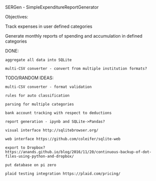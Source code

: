 SERGen - SimpleExpenditureReportGenerator

Objectives:

Track expenses in user defined categories

Generate monthly reports of spending and accumulation in defined categories

DONE:

    aggregate all data into SQLite

    multi-CSV converter - convert from multiple institution formats?

TODO/RANDOM IDEAS:

    multi-CSV converter - format validation

    rules for auto classification

    parsing for multiple categories

    bank account tracking with respect to deductions

    report generation - ipynb and SQLite->Pandas?
    
    visual interface http://sqlitebrowser.org/

    web interface https://github.com/coleifer/sqlite-web

    export to Dropbox?  https://anands.github.io/blog/2016/11/20/continuous-backup-of-dot-files-using-python-and-dropbox/

    put database on pi zero

    plaid testing integration https://plaid.com/pricing/

